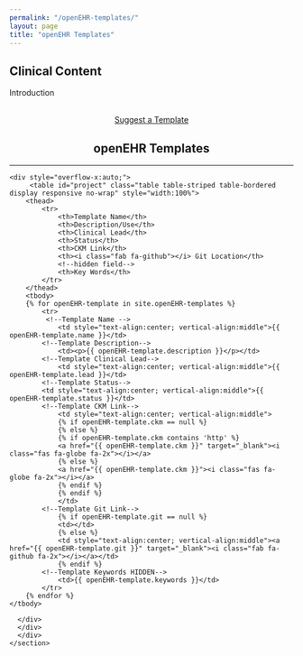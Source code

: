 ```yaml
---
permalink: "/openEHR-templates/"
layout: page
title: "openEHR Templates"
---
```


<section class="bg-primary text-white" id="about">
      <div class="container text-center">
        <h2 class="mb-4">Clinical Content</h2>
        <p align="left">Introduction</p><br>
		<center><a class="btn btn-light btn-xl" href="mailto:info@apperta.org">Suggest a Template</a></center>
</div>
</section>

<section id="openEHR-templates">
      <div class="container">
        <div class="row">
          <div class="col-lg-12">
            <center><h2 class="section-heading">openEHR Templates</h2>
            <hr class="my-4"></center>

  	<div style="overflow-x:auto;">	
         <table id="project" class="table table-striped table-bordered display responsive no-wrap" style="width:100%">
        <thead>
            <tr>
                <th>Template Name</th>
                <th>Description/Use</th>
                <th>Clinical Lead</th>
				<th>Status</th>
                <th>CKM Link</th>
                <th><i class="fab fa-github"></i> Git Location</th>
                <!--hidden field-->
                <th>Key Words</th>
            </tr>
        </thead>
        <tbody>
        {% for openEHR-template in site.openEHR-templates %}
            <tr>
             <!--Template Name -->
                <td style="text-align:center; vertical-align:middle">{{ openEHR-template.name }}</td>
            <!--Template Description-->
                <td><p>{{ openEHR-template.description }}</p></td>
            <!--Template Clinical Lead-->
                <td style="text-align:center; vertical-align:middle">{{ openEHR-template.lead }}</td>  
            <!--Template Status-->    
            <td style="text-align:center; vertical-align:middle">{{ openEHR-template.status }}</td>  
            <!--Template CKM Link-->
                <td style="text-align:center; vertical-align:middle">
                {% if openEHR-template.ckm == null %}
                {% else %}
                {% if openEHR-template.ckm contains 'http' %}  
                <a href="{{ openEHR-template.ckm }}" target="_blank"><i class="fas fa-globe fa-2x"></i></a>
                {% else %} 
                <a href="{{ openEHR-template.ckm }}"><i class="fas fa-globe fa-2x"></i></a>
                {% endif %}
                {% endif %}
                </td>
            <!--Template Git Link-->
                {% if openEHR-template.git == null %}
                <td></td>
                {% else %}
                <td style="text-align:center; vertical-align:middle"><a href="{{ openEHR-template.git }}" target="_blank"><i class="fab fa-github fa-2x"></i></a></td>
                {% endif %}
            <!--Template Keywords HIDDEN-->
                <td>{{ openEHR-template.keywords }}</td>
            </tr>
        {% endfor %}
    </tbody>
</table>
</div>

        
      </div>
	  </div>
	  </div>
    </section>
